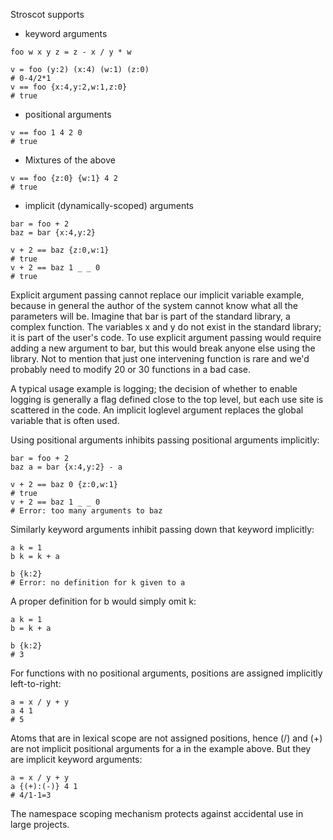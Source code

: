 Stroscot supports
* keyword arguments
```
foo w x y z = z - x / y * w

v = foo (y:2) (x:4) (w:1) (z:0)
# 0-4/2*1
v == foo {x:4,y:2,w:1,z:0}
# true
```
* positional arguments
```
v == foo 1 4 2 0
# true
```
* Mixtures of the above
```
v == foo {z:0} {w:1} 4 2
# true
```
* implicit (dynamically-scoped) arguments
```
bar = foo + 2
baz = bar {x:4,y:2}

v + 2 == baz {z:0,w:1}
# true
v + 2 == baz 1 _ _ 0
# true
```

Explicit argument passing cannot replace our implicit variable example, because in general the author of the system cannot know what all the parameters will be. Imagine that bar is part of the standard library, a complex function. The variables x and y do not exist in the standard library; it is part of the user's code. To use explicit argument passing would require adding a new argument to bar, but this would break anyone else using the library. Not to mention that just one intervening function is rare and we'd probably need to modify 20 or 30 functions in a bad case.

A typical usage example is logging; the decision of whether to enable logging is generally a flag defined close to the top level, but each use site is scattered in the code. An implicit loglevel argument replaces the global variable that is often used.

Using positional arguments inhibits passing positional arguments implicitly:
```
bar = foo + 2
baz a = bar {x:4,y:2} - a

v + 2 == baz 0 {z:0,w:1}
# true
v + 2 == baz 1 _ _ 0
# Error: too many arguments to baz
```
Similarly keyword arguments inhibit passing down that keyword implicitly:
```
a k = 1
b k = k + a

b {k:2}
# Error: no definition for k given to a
```
A proper definition for b would simply omit k:
```
a k = 1
b = k + a

b {k:2}
# 3
```
For functions with no positional arguments, positions are assigned implicitly left-to-right:
```
a = x / y + y
a 4 1
# 5
```
Atoms that are in lexical scope are not assigned positions, hence (/) and (+) are not implicit positional arguments for a in the example above. But they are implicit keyword arguments:
```
a = x / y + y
a {(+):(-)} 4 1
# 4/1-1=3
```
The namespace scoping mechanism protects against accidental use in large projects.
